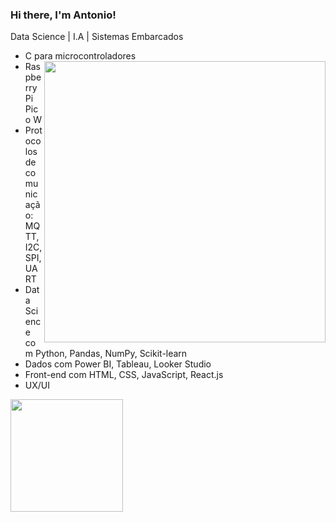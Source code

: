 ### Hi there, I'm Antonio! 
Data Science | I.A | Sistemas Embarcados
- C para microcontroladores <img align="right" src="https://media1.tenor.com/m/g3y2q5VQxvAAAAAC/cat-computer.gif" width="450">
- Raspberry Pi Pico W
- Protocolos de comunicação: MQTT, I2C, SPI, UART
- Data Science com Python, Pandas, NumPy, Scikit-learn
- Dados com Power BI, Tableau, Looker Studio
- Front-end com HTML, CSS, JavaScript, React.js
- UX/UI
<a href="https://github.com/asccjr">
  <img height="180em" src="https://github-readme-stats.vercel.app/api/top-langs/?username=asccjr&layout=compact&langs_count=6&theme=github_dark"/>
</a>

